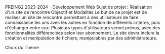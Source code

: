 PREING2 2023-2024 - Développement Web
Sujet de projet : Réalisation d'un site de rencontre
Objectif et Modalités
Le but de ce projet est de réaliser un site de rencontre permettant à des utilisateurs de faire connaissance les uns avec les autres en fonction de différents critères, puis d'échanger entre eux. Plusieurs types d'utilisateurs seront prévus, avec des fonctionnalités différenciées selon leur abonnement. Le site devra inclure la création et manipulation de fichiers, manipulables par des administrateurs.

Choix du Thème

